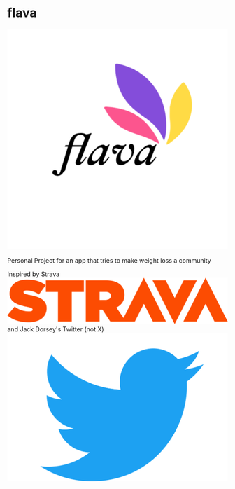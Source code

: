 # flava


![Flava Logo](frontend/src/components/svgs/flava.png)


Personal Project for an app that tries to make weight loss a community

Inspired by Strava ![Strava Logo](frontend/src/components/svgs/strava.svg) and Jack Dorsey's Twitter (not X) ![Flava Logo](frontend/src/components/svgs/twitter.svg)
